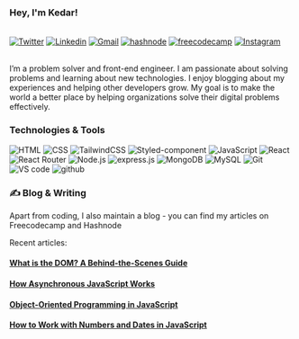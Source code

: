 ### Hey, I'm Kedar!
<br />
<a href="https://twitter.com/Kedar__98"><img src="https://img.shields.io/badge/Twitter-1DA1F2?style=for-the-badge&logo=twitter&logoColor=white" alt="Twitter" /></a>
<a href="https://www.linkedin.com/in/kedar-makode-9833321ab/"><img src="https://img.shields.io/badge/LinkedIn-0077B5?style=for-the-badge&logo=linkedin&logoColor=white" alt="Linkedin" /></a>
<a href="mailto:kedarmakode1598@gmail.com"><img src="https://img.shields.io/badge/Gmail-D14836?style=for-the-badge&logo=gmail&logoColor=white" alt="Gmail" /></a>
<a href="https://kedar98.hashnode.dev/series/javascript-fundamentals"><img src="https://img.shields.io/badge/Hashnode-2962FF?style=for-the-badge&logo=hashnode&logoColor=white" alt="hashnode" /></a>
<a href="https://www.freecodecamp.org/news/author/kedar/"><img src="https://img.shields.io/badge/freecodecamp-27273D?style=for-the-badge&logo=freecodecamp&logoColor=white" alt="freecodecamp" /></a>
<a href=""><img src="https://img.shields.io/badge/Instagram-E4405F?style=for-the-badge&logo=instagram&logoColor=white" alt="Instagram" /></a>
<br />
<br />
<p>I’m a problem solver and front-end engineer. I am passionate about solving
problems and learning about new technologies. I enjoy blogging about my
experiences and helping other developers grow. My goal is to make the world a
better place by helping organizations solve their digital problems effectively.</p>

### Technologies & Tools
<p>
<img src="https://img.shields.io/badge/HTML-239120?style=for-the-badge&logo=html5&logoColor=white" alt="HTML" />
<img src="https://img.shields.io/badge/CSS-239120?&style=for-the-badge&logo=css3&logoColor=white" alt="CSS" />
<img src="https://img.shields.io/badge/Tailwind_CSS-38B2AC?style=for-the-badge&logo=tailwind-css&logoColor=white" alt="TailwindCSS" />
<img src="https://img.shields.io/badge/styled--components-DB7093?style=for-the-badge&logo=styled-components&logoColor=white" alt="Styled-component" />
<img src="https://img.shields.io/badge/JavaScript-F7DF1E?style=for-the-badge&logo=javascript&logoColor=black" alt="JavaScript" />
<img src="https://img.shields.io/badge/React-20232A?style=for-the-badge&logo=react&logoColor=61DAFB" alt="React" />
<img src="https://img.shields.io/badge/React_Router-CA4245?style=for-the-badge&logo=react-router&logoColor=white" alt="React Router" />
<img src="https://img.shields.io/badge/Node.js-43853D?style=for-the-badge&logo=node.js&logoColor=white" alt="Node.js" />
<img src="https://img.shields.io/badge/Express.js-404D59?style=for-the-badge" alt="express.js" />
<img src="https://img.shields.io/badge/MongoDB-4EA94B?style=for-the-badge&logo=mongodb&logoColor=white" alt="MongoDB" />
<img src="https://img.shields.io/badge/MySQL-00000F?style=for-the-badge&logo=mysql&logoColor=white" alt="MySQL" />
<img src="https://img.shields.io/badge/GIT-E44C30?style=for-the-badge&logo=git&logoColor=white" alt="Git" />
<img src="https://img.shields.io/badge/Visual_Studio_Code-0078D4?style=for-the-badge&logo=visual%20studio%20code&logoColor=white" alt="VS code" />
<img src="https://img.shields.io/badge/GitHub-100000?style=for-the-badge&logo=github&logoColor=white" alt="github" />
</p>

### ✍️ Blog & Writing

<p>Apart from coding, I also maintain a blog - you can find my articles on Freecodecamp and Hashnode</p>

Recent articles:
<h4><a href="https://www.freecodecamp.org/news/what-is-dom-in-javascript/">What is the DOM? A Behind-the-Scenes Guide<a/></h4>
<h4><a href="https://www.freecodecamp.org/news/asynchronous-javascript/">How Asynchronous JavaScript Works<a/></h4>
<h4><a href="https://www.freecodecamp.org/news/object-oriented-programming-javascript/">Object-Oriented Programming in JavaScript<a/></h4>
<h4><a href="https://www.freecodecamp.org/news/numbers-and-dates-in-javascript/">How to Work with Numbers and Dates in JavaScript<a/></h4>
